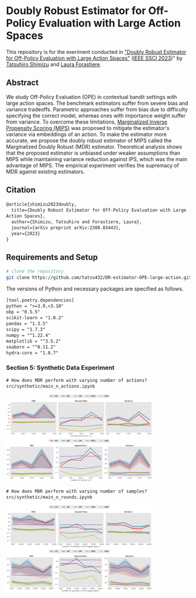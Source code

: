 # Doubly Robust Estimator for Off-Policy Evaluation with Large Action Spaces

This repository is for the exeriment conducted in ["Doubly Robust Estimator for Off-Policy Evaluation with Large Action Spaces"](https://arxiv.org/abs/2308.03443) ([IEEE SSCI 2023](https://attend.ieee.org/ssci-2023/))" by [Tatsuhiro Shimizu](https://ss1.xrea.com/tshimizu.s203.xrea.com/works/index.html) and [Laura Forastiere](https://ysph.yale.edu/profile/laura-forastiere/).

## Abstract

We study Off-Policy Evaluation (OPE) in contextual bandit settings with large action spaces. The benchmark estimators suffer from severe bias and variance tradeoffs. Parametric approaches suffer from bias due to difficulty specifying the correct model, whereas ones with importance weight suffer from variance. To overcome these limitations, [Marginalized Inverse Propensity Scoring (MIPS)](https://arxiv.org/abs/2202.06317) was proposed to mitigate the estimator's variance via embeddings of an action. To make the estimator more accurate, we propose the doubly robust estimator of MIPS called the Marginalized Doubly Robust (MDR) estimator. Theoretical analysis shows that the proposed estimator is unbiased under weaker assumptions than MIPS while maintaining variance reduction against IPS, which was the main advantage of MIPS. The empirical experiment verifies the supremacy of MDR against existing estimators.

## Citation

```
@article{shimizu2023doubly,
  title={Doubly Robust Estimator for Off-Policy Evaluation with Large Action Spaces},
  author={Shimizu, Tatsuhiro and Forastiere, Laura},
  journal={arXiv preprint arXiv:2308.03443},
  year={2023}
}
```


## Requirements and Setup
```bash
# clone the repository
git clone https://github.com/tatsu432/DR-estimator-OPE-large-action.git
```

The versions of Python and necessary packages are specified as follows.

```
[tool.poetry.dependencies]
python = ">=3.9,<3.10"
obp = "0.5.5"
scikit-learn = "1.0.2"
pandas = "1.3.5"
scipy = "1.7.3"
numpy = "^1.22.4"
matplotlib = "^3.5.2"
seaborn = "^0.11.2"
hydra-core = "1.0.7"
```


### Section 5: Synthetic Data Experiment
```
# How does MDR perform with varying number of actions?
src/synthetic/main_n_actions.ipynb
```
<img width="400" alt="number of actions" src="result/new/n_actions.png">
<img width="400" alt="number of actions" src="result/new/n_actions_2.png">

```
# How does MDR perform with varying number of samples?
src/synthetic/main_n_rounds.ipynb
```
<img width="400" alt="number of samples" src="result/new/n_rounds.png">
<img width="400" alt="number of samples" src="result/new/n_rounds_2.png">

<!-- 
```
# How does MDR perform with varying beta?
src/synthetic/main_beta.ipynb
```
![beta](https://github.com/tatsu432/DR-estimator-OPE-large-action/assets/80372303/32c10899-2421-4c86-b9e3-6b097302fee6)

![beta_log](https://github.com/tatsu432/DR-estimator-OPE-large-action/assets/80372303/777fac76-cf91-497a-be48-91b9ae0ac798)

```
# How does MDR perform with varying epsilon?
src/synthetic/main_epsilon.ipynb
```
![epsilon](https://github.com/tatsu432/DR-estimator-OPE-large-action/assets/80372303/1f05a862-5465-44df-99c8-ad916bc0fb22)
![epsilon_log](https://github.com/tatsu432/DR-estimator-OPE-large-action/assets/80372303/7f79501d-53f2-4e15-9609-0dfb6d14d5a0)

```
# How does MDR perform with varying number of deficient actions?
src/synthetic/main_n_decifient_actions.ipynb
```
![n_deficient_actions](https://github.com/tatsu432/DR-estimator-OPE-large-action/assets/80372303/db68103f-a349-4a2d-ae73-5c15e390141d)
![n_deficient_actions_log](https://github.com/tatsu432/DR-estimator-OPE-large-action/assets/80372303/2e9605a9-9652-4a9b-be30-6cde5dd3b2e0)

```
# How does MDR perform with varying standard deviation of reward?
src/synthetic/main_reward_std.ipynb
```
![reward_std](https://github.com/tatsu432/DR-estimator-OPE-large-action/assets/80372303/b31a4f06-1905-433b-a60e-fb1ff6617a83)
![reward_std_log](https://github.com/tatsu432/DR-estimator-OPE-large-action/assets/80372303/c4e4a05a-16aa-4efe-8f23-1dda27ed7558)

```
# How does MDR perform with varying number of category dimensions?
src/synthetic/main_n_cat_dim.ipynb
```
![n_cat_dim](https://github.com/tatsu432/DR-estimator-OPE-large-action/assets/80372303/4632a76e-c9bd-46a1-833e-d3520300dd78)
![n_cat_dim_log](https://github.com/tatsu432/DR-estimator-OPE-large-action/assets/80372303/d900c406-7f29-4ab6-a952-804913e44d66)

```
# How does MDR perform with varying number of categories per dimension?
src/synthetic/main_n_cat_per_dim.ipynb

```
![n_cat_per_dim](https://github.com/tatsu432/DR-estimator-OPE-large-action/assets/80372303/2c225c4f-6749-48d4-958d-dd5a68734881)
![n_cat_per_dim_log](https://github.com/tatsu432/DR-estimator-OPE-large-action/assets/80372303/2636a1fa-bbf2-4383-b462-525602189b92) -->


